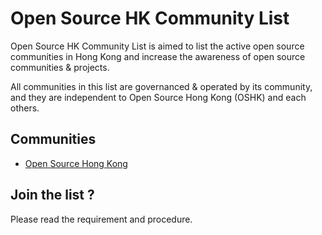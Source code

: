 # Open Source HK Community List

Open Source HK Community List is aimed to list the active open source communities in Hong Kong and increase the awareness of open source communities & projects.

All communities in this list are governanced & operated by its community, and they are independent to Open Source Hong Kong (OSHK) and each others.

## Communities

* [Open Source Hong Kong](https://opensource.hk)

## Join the list ?

Please read the requirement and procedure.
